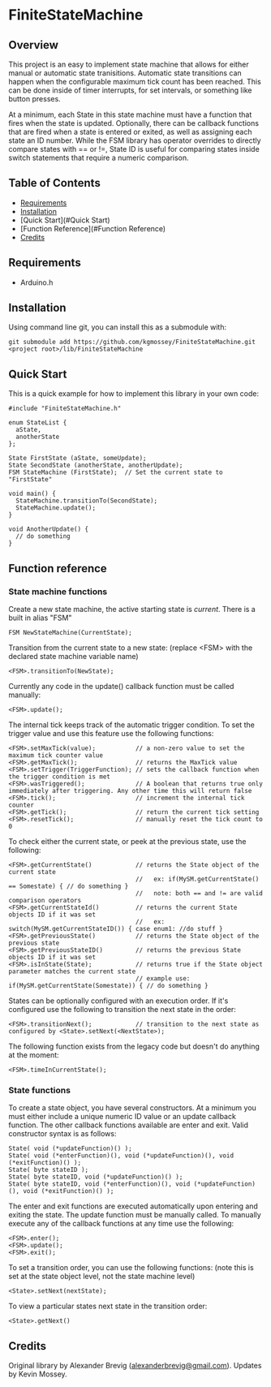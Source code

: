 # FiniteStateMachine
## Overview
This project is an easy to implement state machine that allows for either manual or automatic state tranisitions. Automatic state transitions can happen when the configurable maximum tick count has been reached. This can be done inside of timer interrupts, for set intervals, or something like button presses.

At a minimum, each State in this state machine must have a function that fires when the state is updated. Optionally, there can be callback functions that are fired when a state is entered or exited, as well as assigning each state an ID number. While the FSM library has operator overrides to directly compare states with == or !=, State ID is useful for comparing states inside switch statements that require a numeric comparison.

## Table of Contents 
- [Requirements](#Requirements)
- [Installation](#installation)
- [Quick Start](#Quick Start)
- [Function Reference](#Function Reference)
- [Credits](#Credits)

## Requirements
- Arduino.h 

## Installation
Using command line git, you can install this as a submodule with:

    git submodule add https://github.com/kgmossey/FiniteStateMachine.git <project root>/lib/FiniteStateMachine
    
## Quick Start
This is a quick example for how to implement this library in your own code:
```
#include "FiniteStateMachine.h"

enum StateList {
  aState,
  anotherState
};

State FirstState (aState, someUpdate);
State SecondState (anotherState, anotherUpdate);
FSM StateMachine (FirstState);  // Set the current state to "FirstState"

void main() {
  StateMachine.transitionTo(SecondState);
  StateMachine.update();
}

void AnotherUpdate() {
  // do something
}
```
## Function reference
### State machine functions
Create a new state machine, the active starting state is *current*. There is a built in alias "FSM"

    FSM NewStateMachine(CurrentState);
  
Transition from the current state to a new state: (replace \<FSM> with the declared state machine variable name)

    <FSM>.transitionTo(NewState);

Currently any code in the update() callback function must be called manually:

    <FSM>.update();

The internal tick keeps track of the automatic trigger condition. To set the trigger value and use this feature use the following functions:

    <FSM>.setMaxTick(value);           // a non-zero value to set the maximum tick counter value
    <FSM>.getMaxTick();                // returns the MaxTick value
    <FSM>.setTrigger(TriggerFunction); // sets the callback function when the trigger condition is met
    <FSM>.wasTriggered();              // A boolean that returns true only immediately after triggering. Any other time this will return false
    <FSM>.tick();                      // increment the internal tick counter
    <FSM>.getTick();                   // return the current tick setting
    <FSM>.resetTick();                 // manually reset the tick count to 0

To check either the current state, or peek at the previous state, use the following:

    <FSM>.getCurrentState()            // returns the State object of the current state
                                       //   ex: if(MySM.getCurrentState() == Somestate) { // do something }
                                       //   note: both == and != are valid comparison operators
    <FSM>.getCurrentStateId()          // returns the current State objects ID if it was set
                                       //   ex: switch(MySM.getCurrentStateID()) { case enum1: //do stuff }
    <FSM>.getPreviousState()           // returns the State object of the previous state
    <FSM>.getPreviousStateID()         // returns the previous State objects ID if it was set
    <FSM>.isInState(State);            // returns true if the State object parameter matches the current state
                                       // example use: if(MySM.getCurrentState(Somestate)) { // do something }

States can be optionally configured with an execution order. If it's configured use the following to transition the next state in the order:

    <FSM>.transitionNext();            // transition to the next state as configured by <State>.setNext(<NextState>);

The following function exists from the legacy code but doesn't do anything at the moment:

    <FSM>.timeInCurrentState();

### State functions
To create a state object, you have several constructors. At a minimum you must either include a unique numeric ID value or an update callback function. The other callback functions available are enter and exit. Valid constructor syntax is as follows:

    State( void (*updateFunction)() );
    State( void (*enterFunction)(), void (*updateFunction)(), void (*exitFunction)() );
    State( byte stateID );
    State( byte stateID, void (*updateFunction)() );
    State( byte stateID, void (*enterFunction)(), void (*updateFunction)(), void (*exitFunction)() );

The enter and exit functions are executed automatically upon entering and exiting the state. The update function must be manually called. To manually execute any of the callback functions at any time use the following:

    <FSM>.enter();
    <FSM>.update();
    <FSM>.exit();

To set a transition order, you can use the following functions: (note this is set at the state object level, not the state machine level)

    <State>.setNext(nextState);

To view a particular states next state in the transition order:

    <State>.getNext()

## Credits
Original library by Alexander Brevig (alexanderbrevig@gmail.com). Updates by Kevin Mossey.
